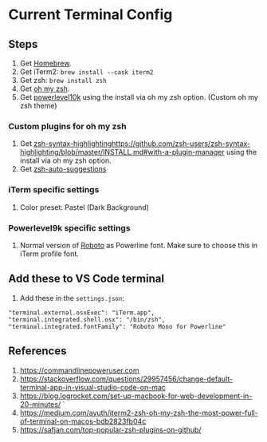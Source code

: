 # Current Terminal Config


## Steps
1. Get [Homebrew](https://brew.sh/).
2. Get iTerm2: `brew install --cask iterm2`
3. Get zsh: `brew install zsh`
4. Get [oh my zsh](https://ohmyz.sh/).
5. Get [powerlevel10k](https://github.com/romkatv/powerlevel10k) using the install via oh my zsh option. (Custom oh my zsh theme)

### Custom plugins for oh my zsh

1. Get [zsh-syntax-highlighting]()https://github.com/zsh-users/zsh-syntax-highlighting/blob/master/INSTALL.md#with-a-plugin-manager using the install via oh my zsh option.
2. Get [zsh-auto-suggestions](https://github.com/zsh-users/zsh-autosuggestions/blob/master/INSTALL.md#oh-my-zsh)

### iTerm specific settings
1. Color preset: Pastel (Dark Background)

### Powerlevel9k specific settings
1. Normal version of [Roboto](https://github.com/powerline/fonts/tree/master/RobotoMono) as Powerline font. Make sure to choose this in iTerm profile font.

## Add these to VS Code terminal
1. Add these in the `settings.json`:
```
"terminal.external.osxExec": "iTerm.app",
"terminal.integrated.shell.osx": "/bin/zsh",
"terminal.integrated.fontFamily": "Roboto Mono for Powerline"
```

## References
1. https://commandlinepoweruser.com
2. https://stackoverflow.com/questions/29957456/change-default-terminal-app-in-visual-studio-code-on-mac
3. https://blog.logrocket.com/set-up-macbook-for-web-development-in-20-minutes/
̀
4. https://medium.com/ayuth/iterm2-zsh-oh-my-zsh-the-most-power-full-of-terminal-on-macos-bdb2823fb04c
5. https://safjan.com/top-popular-zsh-plugins-on-github/